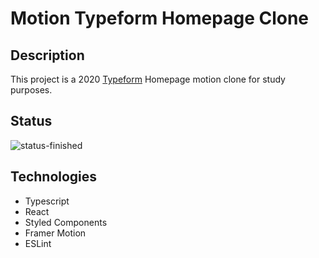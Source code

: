 # Motion Typeform Homepage Clone

## Description

This project is a 2020 [Typeform](https://www.typeform.com/) Homepage motion clone for study purposes.

## Status

![status-finished](https://user-images.githubusercontent.com/97575616/152926720-d042178b-24c0-4d6b-94fb-0ccbd3c082cc.svg)

## Technologies

* Typescript
* React
* Styled Components
* Framer Motion
* ESLint
